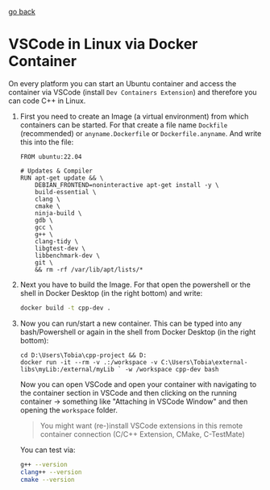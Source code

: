 [go back](../../README.md)

# VSCode in Linux via Docker Container

On every platform you can start an Ubuntu container and access the container via VSCode (install `Dev Containers Extension`) and therefore you can code C++ in Linux.


1. First you need to create an Image (a virtual environment) from which containers can be started. For that create a file name `Dockfile` (recommended) or `anyname.Dockerfile` or `Dockerfile.anyname`.
    And write this into the file:
    ```docker
    FROM ubuntu:22.04
    
    # Updates & Compiler
    RUN apt-get update && \
        DEBIAN_FRONTEND=noninteractive apt-get install -y \
        build-essential \
        clang \
        cmake \
        ninja-build \
        gdb \
        gcc \
        g++ \
        clang-tidy \
        libgtest-dev \
        libbenchmark-dev \
        git \
        && rm -rf /var/lib/apt/lists/*
    ```
2. Next you have to build the Image. For that open the powershell or the shell in Docker Desktop (in the right bottom) and write:
    ```bash
    docker build -t cpp-dev .
    ```
3. Now you can run/start a new container. This can be typed into any bash/Powershell or again in the shell from Docker Desktop (in the right bottom):
    ```docker
    cd D:\Users\Tobia\cpp-project && D:
    docker run -it --rm -v .:/workspace -v C:\Users\Tobia\external-libs\myLib:/external/myLib ` -w /workspace cpp-dev bash
    ```
    Now you can open VSCode and open your container with navigating to the container section in VSCode and then clicking on the running container -> something like "Attaching in VSCode Window" and then opening the `workspace` folder.

   > You might want (re-)install VSCode extensions in this remote container connection (C/C++ Extension, CMake, C-TestMate)

    You can test via:
    ```bash
    g++ --version
    clang++ --version
    cmake --version
    ```



